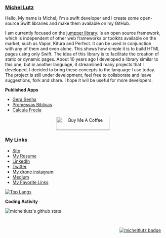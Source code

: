 ### [Michel Lutz](https://micheltlutz.me)

Hello. My name is Michel, I'm a swift developer and I create some open-source Swift libraries and make them available on my GitHub.

I am currently focused on the [jumpper library](https://github.com/jumpper/jumpper).
Is an open source framework, which is independent of other web frameworks or toolkits available on the market, such as Vapor, Kitura and Perfect. It can be used in conjunction with any of them and even alone. This shows how simple it is to build HTML pages using only Swift.
The idea of this library is to facilitate the creation of static or dynamic pages.
About 10 years ago I developed a library similar to this one, but in another language, it streamlined many projects that I developed.
I decided to bring these concepts to the language I use today.
The project is still under development, feel free to collaborate and leave suggestions, fork and share.
I hope it will be useful for more developers.

**Published Apps**

- [Gera Senha](https://apps.apple.com/br/app/graphi/id1359697295)
- [Promessas Biblicas](https://apps.apple.com/br/app/graphi/id1354945809)
- [Calcula Freela](https://apps.apple.com/br/app/graphi/id1252384255)


<p align="center">
<a href="https://www.buymeacoffee.com/micheltlutz" target="_blank"><img src="https://www.buymeacoffee.com/assets/img/custom_images/orange_img.png" alt="Buy Me A Coffee" style="height: 41px !important;width: 174px !important;box-shadow: 0px 3px 2px 0px rgba(190, 190, 190, 0.5) !important;-webkit-box-shadow: 0px 3px 2px 0px rgba(190, 190, 190, 0.5) !important;" ></a>
</p>


### My Links

- [Site](https://www.michellutz.me/)
- [My Resume](http://micheltlutz.me/imagens/curriculo/Resume-Michel-Anderson-Lutz-Teixeira.pdf)
- [LinkedIn](https://www.linkedin.com/in/michellutz/)
- [Twitter](https://twitter.com/michel_lutz)
- [My drone instagram](https://www.instagram.com/cadeodrone/)
- [Medium](https://micheltlutz.medium.com)
- [My Favorite Links](https://github.com/micheltlutz/favorite-links)

[![Top Langs](https://github-readme-stats.vercel.app/api/top-langs/?username=micheltlutz&layout=compact&theme=react)](https://github.com/micheltlutz/github-readme-stats)

**Coding Activity**

<p align="left">
  <img src="https://github-readme-stats.vercel.app/api?username=micheltlutz&show_icons=true&theme=tokyonight" alt="micheltlutz's github stats" />
</p>

<br/>
<p align="right">
  <a href="https://badges.pufler.dev">
      <img src="https://badges.pufler.dev/visits/micheltlutz/micheltlutz" alt="micheltlutz badge" />
   </a>
</p>

<!--
**micheltlutz/micheltlutz** is a ✨ _special_ ✨ repository because its `README.md` (this file) appears on your GitHub profile.

Here are some ideas to get you started:

- 🔭 I’m currently working on ...
- 🌱 I’m currently learning ...
- 👯 I’m looking to collaborate on ...
- 🤔 I’m looking for help with ...
- 💬 Ask me about ...
- 📫 How to reach me: ...
- 😄 Pronouns: ...
- ⚡ Fun fact: ...
-->
